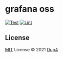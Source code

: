 # grafana oss

[![Test](https://github.com/Dup4/grafana-oss/actions/workflows/test.yml/badge.svg)](https://github.com/Dup4/grafana-oss/actions/workflows/test.yml)
[![Lint](https://github.com/Dup4/grafana-oss/actions/workflows/lint.yml/badge.svg)](https://github.com/Dup4/grafana-oss/actions/workflows/lint.yml)

## License

[MIT](./LICENSE) License © 2021 [Dup4](https://github.com/Dup4)
